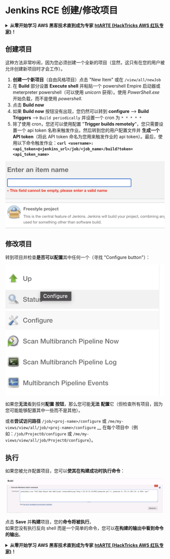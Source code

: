 # Jenkins RCE 创建/修改项目

<details>

<summary><strong>从零开始学习 AWS 黑客技术直到成为专家</strong> <a href="https://training.hacktricks.xyz/courses/arte"><strong>htARTE (HackTricks AWS 红队专家)</strong></a><strong>！</strong></summary>

支持 HackTricks 的其他方式：

* 如果您想在 **HackTricks** 中看到您的**公司广告**或**下载 HackTricks 的 PDF**，请查看[**订阅计划**](https://github.com/sponsors/carlospolop)！
* 获取 [**官方 PEASS & HackTricks 商品**](https://peass.creator-spring.com)
* 发现 [**PEASS 家族**](https://opensea.io/collection/the-peass-family)，我们独家的 [**NFTs 集合**](https://opensea.io/collection/the-peass-family)
* **加入** 💬 [**Discord 群组**](https://discord.gg/hRep4RUj7f) 或 [**telegram 群组**](https://t.me/peass) 或在 **Twitter** 🐦 上**关注**我 [**@carlospolopm**](https://twitter.com/carlospolopm)**。**
* **通过向** [**HackTricks**](https://github.com/carlospolop/hacktricks) 和 [**HackTricks Cloud**](https://github.com/carlospolop/hacktricks-cloud) github 仓库提交 PR 来分享您的黑客技巧。

</details>

## 创建项目

这种方法非常吵闹，因为您必须创建一个全新的项目（显然，这只有在您的用户被允许创建新项目时才会工作）。

1. **创建一个新项目**（自由风格项目）点击 "New Item" 或在 `/view/all/newJob`
2. 在 **Build** 部分设置 **Execute shell** 并粘贴一个 powershell Empire 启动器或 meterpreter powershell（可以使用 _unicorn_ 获得）。使用 _PowerShell.exe_ 开始负载，而不是使用 _powershell._
3. 点击 **Build now**
4. 如果 **Build now** 按钮没有出现，您仍然可以转到 **configure** --> **Build Triggers** --> `Build periodically` 并设置一个 cron 为 `* * * * *`
5. 除了使用 cron，您还可以使用配置 "**Trigger builds remotely**"，您只需要设置一个 api token 名称来触发作业。然后转到您的用户配置文件并 **生成一个 API token**（将此 API token 命名为您用来触发作业的 api token）。最后，使用以下命令触发作业：**`curl <username>:<api_token>@<jenkins_url>/job/<job_name>/build?token=<api_token_name>`**

![](<../../.gitbook/assets/image (12) (1).png>)

## 修改项目

转到项目并检查**是否可以配置**其中任何一个（寻找 "Configure button"）：

![](<../../.gitbook/assets/image (34).png>)

如果您**无法**看到任何**配置** **按钮**，那么您可能**无法** **配置**它（但检查所有项目，因为您可能能够配置其中一些而不是其他）。

或者**尝试访问路径** `/job/<proj-name>/configure` 或 `/me/my-views/view/all/job/<proj-name>/configure` __ 在每个项目中（例如：`/job/Project0/configure` 或 `/me/my-views/view/all/job/Project0/configure`）。

## 执行

如果您被允许配置项目，您可以**使其在构建成功时执行命令**：

![](<../../.gitbook/assets/image (70).png>)

点击 **Save** 并**构建**项目，您的**命令将被执行**。\
如果您没有执行反向 shell 而是一个简单的命令，您可以**在构建的输出中看到命令的输出**。

<details>

<summary><strong>从零开始学习 AWS 黑客技术直到成为专家</strong> <a href="https://training.hacktricks.xyz/courses/arte"><strong>htARTE (HackTricks AWS 红队专家)</strong></a><strong>！</strong></summary>

支持 HackTricks 的其他方式：

* 如果您想在 **HackTricks** 中看到您的**公司广告**或**下载 HackTricks 的 PDF**，请查看[**订阅计划**](https://github.com/sponsors/carlospolop)！
* 获取 [**官方 PEASS & HackTricks 商品**](https://peass.creator-spring.com)
* 发现 [**PEASS 家族**](https://opensea.io/collection/the-peass-family)，我们独家的 [**NFTs 集合**](https://opensea.io/collection/the-peass-family)
* **加入** 💬 [**Discord 群组**](https://discord.gg/hRep4RUj7f) 或 [**telegram 群组**](https://t.me/peass) 或在 **Twitter** 🐦 上**关注**我 [**@carlospolopm**](https://twitter.com/carlospolopm)**。**
* **通过向** [**HackTricks**](https://github.com/carlospolop/hacktricks) 和 [**HackTricks Cloud**](https://github.com/carlospolop/hacktricks-cloud) github 仓库提交 PR 来分享您的黑客技巧。

</details>
